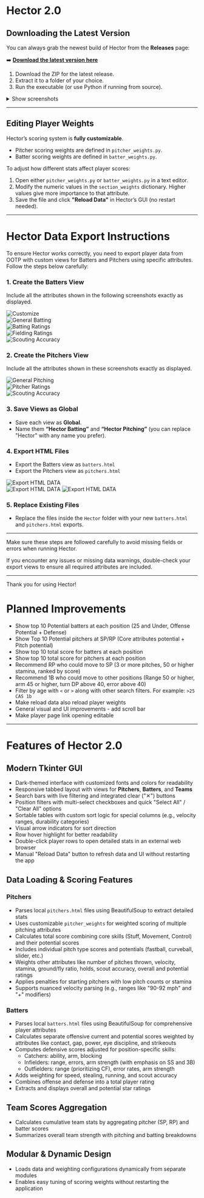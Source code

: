# Hector 2.0

## Downloading the Latest Version

You can always grab the newest build of Hector from the **Releases** page:

➡️ [**Download the latest version here**](../../releases)

1. Download the ZIP for the latest release.  
2. Extract it to a folder of your choice.  
3. Run the executable (or use Python if running from source).

<details>
  <summary>Show screenshots</summary>

  
  ![Screenshot 1](screenshots/hectorshowcase1.png)  
  ![Screenshot 2](screenshots/hectorshowcase2.png)  
  ![Screenshot 3](screenshots/hectorshowcase3.png)  

</details>

---

## Editing Player Weights

Hector’s scoring system is **fully customizable**.  

- Pitcher scoring weights are defined in `pitcher_weights.py`.  
- Batter scoring weights are defined in `batter_weights.py`.  

To adjust how different stats affect player scores:  
1. Open either `pitcher_weights.py` or `batter_weights.py` in a text editor.  
2. Modify the numeric values in the `section_weights` dictionary. Higher values give more importance to that attribute.  
3. Save the file and click **"Reload Data"** in Hector’s GUI (no restart needed).  

---

# Hector Data Export Instructions

To ensure Hector works correctly, you need to export player data from OOTP with custom views for Batters and Pitchers using specific attributes. Follow the steps below carefully:

### 1. Create the Batters View

Include all the attributes shown in the following screenshots exactly as displayed.

![Customize](screenshots/Customize.png)  
![General Batting](screenshots/generalbatting.png)  
![Batting Ratings](screenshots/battingratings.png)  
![Fielding Ratings](screenshots/fieldingratings.png)  
![Scouting Accuracy](screenshots/scoutingacc.png)  

### 2. Create the Pitchers View

Include all the attributes shown in these screenshots exactly as displayed.

![General Pitching](screenshots/generalpitching.png)  
![Pitcher Ratings](screenshots/pitcherratings.png)  
![Scouting Accuracy](screenshots/scoutingacc.png)  

### 3. Save Views as Global

- Save each view as **Global**.  
- Name them **“Hector Batting”** and **“Hector Pitching”** (you can replace "Hector" with any name you prefer).

### 4. Export HTML Files

- Export the Batters view as `batters.html`  
- Export the Pitchers view as `pitchers.html`

![Export HTML DATA](screenshots/hectorexport.png)  
![Export HTML DATA](screenshots/hectorexport2.png) 
![Export HTML DATA](screenshots/hectorexport3.png)   

### 5. Replace Existing Files

- Replace the files inside the `Hector` folder with your new `batters.html` and `pitchers.html` exports.

---

Make sure these steps are followed carefully to avoid missing fields or errors when running Hector.

If you encounter any issues or missing data warnings, double-check your export views to ensure all required attributes are included.

---

Thank you for using Hector!

# Planned Improvements

- Show top 10 Potential batters at each position (25 and Under, Offense Potential + Defense)  
- Show Top 10 Potential pitchers at SP/RP (Core attributes potential + Pitch potential)  
- Show top 10 total score for batters at each position  
- Show top 10 total score for pitchers at each position  
- Recommend RP who could move to SP (3 or more pitches, 50 or higher stamina, ranked by score)  
- Recommend 1B who could move to other positions (Range 50 or higher, arm 45 or higher, turn DP above 40, error above 40)  
- Filter by age with `<` or `>` along with other search filters. For example: `>25 CAS 1b`  
- Make reload data also reload player weights  
- General visual and UI improvements - add scroll bar
- Make player page link opening editable  

---

# Features of Hector 2.0

## Modern Tkinter GUI
- Dark-themed interface with customized fonts and colors for readability  
- Responsive tabbed layout with views for **Pitchers**, **Batters**, and **Teams**  
- Search bars with live filtering and integrated clear ("✕") buttons  
- Position filters with multi-select checkboxes and quick "Select All" / "Clear All" options  
- Sortable tables with custom sort logic for special columns (e.g., velocity ranges, durability categories)  
- Visual arrow indicators for sort direction  
- Row hover highlight for better readability  
- Double-click player rows to open detailed stats in an external web browser  
- Manual "Reload Data" button to refresh data and UI without restarting the app  

## Data Loading & Scoring Features

### Pitchers
- Parses local `pitchers.html` files using BeautifulSoup to extract detailed stats  
- Uses customizable `pitcher_weights` for weighted scoring of multiple pitching attributes  
- Calculates total score combining core skills (Stuff, Movement, Control) and their potential scores  
- Includes individual pitch type scores and potentials (fastball, curveball, slider, etc.)  
- Weights other attributes like number of pitches thrown, velocity, stamina, ground/fly ratio, holds, scout accuracy, overall and potential ratings  
- Applies penalties for starting pitchers with low pitch counts or stamina  
- Supports nuanced velocity parsing (e.g., ranges like "90-92 mph" and "+" modifiers)  

### Batters
- Parses local `batters.html` files using BeautifulSoup for comprehensive player attributes  
- Calculates separate offensive current and potential scores weighted by attributes like contact, gap, power, eye discipline, and strikeouts  
- Computes defensive scores adjusted for position-specific skills:  
  - Catchers: ability, arm, blocking  
  - Infielders: range, errors, arm strength (with emphasis on SS and 3B)  
  - Outfielders: range (prioritizing CF), error rates, arm strength  
- Adds weighting for speed, stealing, running, and scout accuracy  
- Combines offense and defense into a total player rating  
- Extracts and displays overall and potential star ratings  

## Team Scores Aggregation
- Calculates cumulative team stats by aggregating pitcher (SP, RP) and batter scores  
- Summarizes overall team strength with pitching and batting breakdowns  

## Modular & Dynamic Design
- Loads data and weighting configurations dynamically from separate modules  
- Enables easy tuning of scoring weights without restarting the application  
